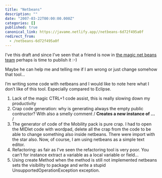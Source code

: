```yaml
---
title: "Netbeans"
description: ""
date: "2007-03-22T00:00:00.000Z"
categories: []
published: true
canonical_link: https://javame.netlify.app//netbeans-6d72f495a0f
redirect_from:
  - /netbeans-6d72f495a0f
---
```


I’ve this draft and since I’ve seen that a friend is now in [the magic net beans team](http://www.netbeans.org/community/contribute/dreamteam.html) perhaps is time to publish it :-)

Maybe he can help me and telling me if I am wrong or just change somehow that tool…

I’m writing some code with netbeans and I would like to note here what I don’t like of this tool. Especially compared to Eclipse.

1.  Lack of the magic CTRL+1 code assist, this is really slowing down my productivity
2.  Crap code generation: why is generating always the empty public contructor? With also a smelly comment / **Creates a new instance of …** /
3.  The generator of code of the Mobility pack is pure crap. I had to open the MIDlet code with wordpad, delete all the crap from the code to be able to change something also inside netbeans. There were import with the star also. Now, of course, I am using netbeans as a simple text editor.
4.  Refactoring: as fair as I’ve seen the refactoring tool is very poor. You can’t for instance extract a variable as a local variable or field…
5.  Using create Method when the method is still not implemented netbeans sets the visibility to package and write a stupid UnsupportedOperationException exception.
